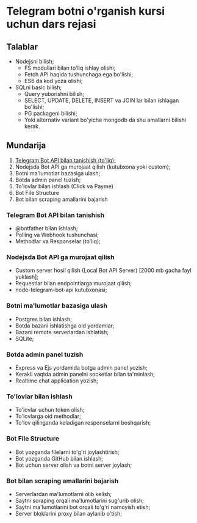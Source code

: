 # Telegram botni o'rganish kursi uchun dars rejasi

## Talablar
- Nodejsni bilish;
    - FS modullari bilan to'liq ishlay olishi;
    - Fetch API haqida tushunchaga ega bo'lishi;
    - ES6 da kod yoza olishi;
- SQLni basic bilish;
    - Query yuborishni bilish;
    - SELECT, UPDATE, DELETE, INSERT va JOIN lar bilan ishlagan bo'lishi;
    - PG packageni bilishi;
    - Yoki alternativ variant bo'yicha mongodb da shu amallarni bilishi kerak.  

## Mundarija
1. [Telegram Bot API bilan tanishish (to'liq);]('#telegram-bot-api-bilan-tanishish')
2. Nodejsda Bot API ga murojaat qilish (kutubxona yoki custom);
3. Botni ma'lumotlar bazasiga ulash;
4. Botda admin panel tuzish;
5. To'lovlar bilan ishlash (Click va Payme)
6. Bot File Structure
7. Bot bilan scraping amallarini bajarish

### Telegram Bot API bilan tanishish
- @botfather bilan ishlash;
- Polling va Webhook tushunchasi;
- Methodlar va Responselar (to'liq);
### Nodejsda Bot API ga murojaat qilish
- Custom server hosil qilish (Local Bot API Server) [2000 mb gacha fayl yuklash];
- Requestlar bilan endpointlarga murojaat qilish;
- node-telegram-bot-api kutubxonasi;
### Botni ma'lumotlar bazasiga ulash
- Postgres bilan ishlash;
- Botda bazani ishlatishga oid yordamlar;
- Bazani remote serverlardan ishlatish;
- SQLite;
### Botda admin panel tuzish
- Express va Ejs yordamida botga admin panel yozish;
- Kerakli vaqtda admin panelni socketlar bilan ta'minlash;
- Realtime chat application yozish;
### To'lovlar bilan ishlash
- To'lovlar uchun token olish;
- To'lovlarga oid methodlar;
- To'lov qilinganda keladigan responselarni boshqarish;
### Bot File Structure
- Bot yozganda filelarni to'g'ri joylashtirish;
- Bot yozganda GitHub bilan ishlash;
- Bot uchun server olish va botni server joylash;
### Bot bilan scraping amallarini bajarish
- Serverlardan ma'lumotlarni olib kelish;
- Saytni scraping orqali ma'lumotlarini sug'urib olish;
- Saytni ma'lumotlarini bot orqali to'g'ri namoyish etish;
- Server bloklarini proxy bilan aylanib o'tish;

